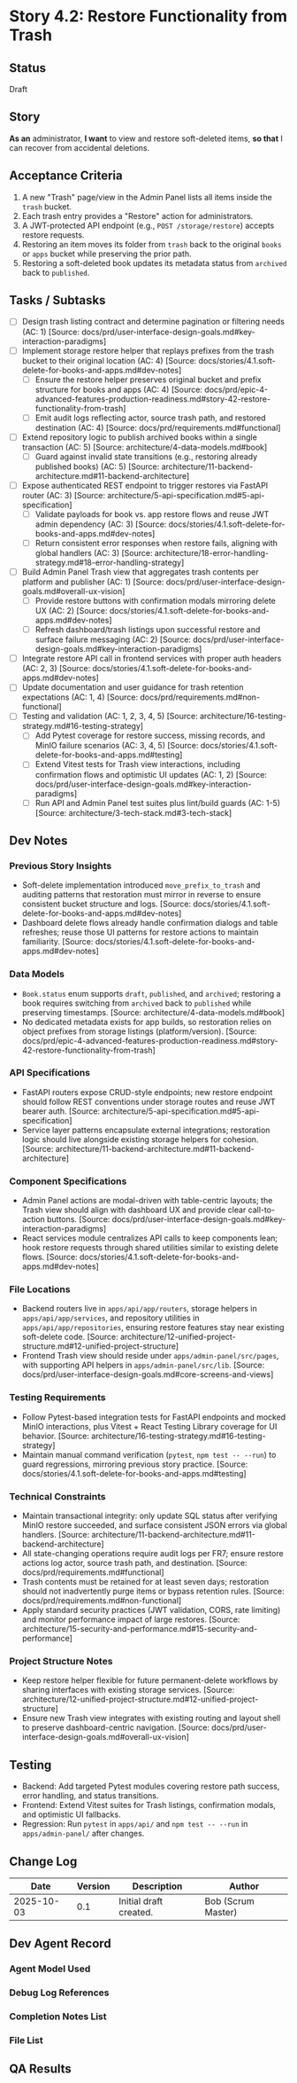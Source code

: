 # Story 4.2: Restore Functionality from Trash

## Status
Draft

## Story
**As an** administrator,
**I want** to view and restore soft-deleted items,
**so that** I can recover from accidental deletions.

## Acceptance Criteria
1. A new "Trash" page/view in the Admin Panel lists all items inside the `trash` bucket.
2. Each trash entry provides a "Restore" action for administrators.
3. A JWT-protected API endpoint (e.g., `POST /storage/restore`) accepts restore requests.
4. Restoring an item moves its folder from `trash` back to the original `books` or `apps` bucket while preserving the prior path.
5. Restoring a soft-deleted book updates its metadata status from `archived` back to `published`.

## Tasks / Subtasks
- [ ] Design trash listing contract and determine pagination or filtering needs (AC: 1) [Source: docs/prd/user-interface-design-goals.md#key-interaction-paradigms]
- [ ] Implement storage restore helper that replays prefixes from the trash bucket to their original location (AC: 4) [Source: docs/stories/4.1.soft-delete-for-books-and-apps.md#dev-notes]
  - [ ] Ensure the restore helper preserves original bucket and prefix structure for books and apps (AC: 4) [Source: docs/prd/epic-4-advanced-features-production-readiness.md#story-42-restore-functionality-from-trash]
  - [ ] Emit audit logs reflecting actor, source trash path, and restored destination (AC: 4) [Source: docs/prd/requirements.md#functional]
- [ ] Extend repository logic to publish archived books within a single transaction (AC: 5) [Source: architecture/4-data-models.md#book]
  - [ ] Guard against invalid state transitions (e.g., restoring already published books) (AC: 5) [Source: architecture/11-backend-architecture.md#11-backend-architecture]
- [ ] Expose authenticated REST endpoint to trigger restores via FastAPI router (AC: 3) [Source: architecture/5-api-specification.md#5-api-specification]
  - [ ] Validate payloads for book vs. app restore flows and reuse JWT admin dependency (AC: 3) [Source: docs/stories/4.1.soft-delete-for-books-and-apps.md#dev-notes]
  - [ ] Return consistent error responses when restore fails, aligning with global handlers (AC: 3) [Source: architecture/18-error-handling-strategy.md#18-error-handling-strategy]
- [ ] Build Admin Panel Trash view that aggregates trash contents per platform and publisher (AC: 1) [Source: docs/prd/user-interface-design-goals.md#overall-ux-vision]
  - [ ] Provide restore buttons with confirmation modals mirroring delete UX (AC: 2) [Source: docs/stories/4.1.soft-delete-for-books-and-apps.md#dev-notes]
  - [ ] Refresh dashboard/trash listings upon successful restore and surface failure messaging (AC: 2) [Source: docs/prd/user-interface-design-goals.md#key-interaction-paradigms]
- [ ] Integrate restore API call in frontend services with proper auth headers (AC: 2, 3) [Source: docs/stories/4.1.soft-delete-for-books-and-apps.md#dev-notes]
- [ ] Update documentation and user guidance for trash retention expectations (AC: 1, 4) [Source: docs/prd/requirements.md#non-functional]
- [ ] Testing and validation (AC: 1, 2, 3, 4, 5) [Source: architecture/16-testing-strategy.md#16-testing-strategy]
  - [ ] Add Pytest coverage for restore success, missing records, and MinIO failure scenarios (AC: 3, 4, 5) [Source: docs/stories/4.1.soft-delete-for-books-and-apps.md#testing]
  - [ ] Extend Vitest tests for Trash view interactions, including confirmation flows and optimistic UI updates (AC: 1, 2) [Source: docs/prd/user-interface-design-goals.md#key-interaction-paradigms]
  - [ ] Run API and Admin Panel test suites plus lint/build guards (AC: 1-5) [Source: architecture/3-tech-stack.md#3-tech-stack]

## Dev Notes
### Previous Story Insights
- Soft-delete implementation introduced `move_prefix_to_trash` and auditing patterns that restoration must mirror in reverse to ensure consistent bucket structure and logs. [Source: docs/stories/4.1.soft-delete-for-books-and-apps.md#dev-notes]
- Dashboard delete flows already handle confirmation dialogs and table refreshes; reuse those UI patterns for restore actions to maintain familiarity. [Source: docs/stories/4.1.soft-delete-for-books-and-apps.md#dev-notes]

### Data Models
- `Book.status` enum supports `draft`, `published`, and `archived`; restoring a book requires switching from `archived` back to `published` while preserving timestamps. [Source: architecture/4-data-models.md#book]
- No dedicated metadata exists for app builds, so restoration relies on object prefixes from storage listings (platform/version). [Source: docs/prd/epic-4-advanced-features-production-readiness.md#story-42-restore-functionality-from-trash]

### API Specifications
- FastAPI routers expose CRUD-style endpoints; new restore endpoint should follow REST conventions under storage routes and reuse JWT bearer auth. [Source: architecture/5-api-specification.md#5-api-specification]
- Service layer patterns encapsulate external integrations; restoration logic should live alongside existing storage helpers for cohesion. [Source: architecture/11-backend-architecture.md#11-backend-architecture]

### Component Specifications
- Admin Panel actions are modal-driven with table-centric layouts; the Trash view should align with dashboard UX and provide clear call-to-action buttons. [Source: docs/prd/user-interface-design-goals.md#key-interaction-paradigms]
- React services module centralizes API calls to keep components lean; hook restore requests through shared utilities similar to existing delete flows. [Source: docs/stories/4.1.soft-delete-for-books-and-apps.md#dev-notes]

### File Locations
- Backend routers live in `apps/api/app/routers`, storage helpers in `apps/api/app/services`, and repository utilities in `apps/api/app/repositories`, ensuring restore features stay near existing soft-delete code. [Source: architecture/12-unified-project-structure.md#12-unified-project-structure]
- Frontend Trash view should reside under `apps/admin-panel/src/pages`, with supporting API helpers in `apps/admin-panel/src/lib`. [Source: docs/prd/user-interface-design-goals.md#core-screens-and-views]

### Testing Requirements
- Follow Pytest-based integration tests for FastAPI endpoints and mocked MinIO interactions, plus Vitest + React Testing Library coverage for UI behavior. [Source: architecture/16-testing-strategy.md#16-testing-strategy]
- Maintain manual command verification (`pytest`, `npm test -- --run`) to guard regressions, mirroring previous story practice. [Source: docs/stories/4.1.soft-delete-for-books-and-apps.md#testing]

### Technical Constraints
- Maintain transactional integrity: only update SQL status after verifying MinIO restore succeeded, and surface consistent JSON errors via global handlers. [Source: architecture/11-backend-architecture.md#11-backend-architecture]
- All state-changing operations require audit logs per FR7; ensure restore actions log actor, source trash path, and destination. [Source: docs/prd/requirements.md#functional]
- Trash contents must be retained for at least seven days; restoration should not inadvertently purge items or bypass retention rules. [Source: docs/prd/requirements.md#non-functional]
- Apply standard security practices (JWT validation, CORS, rate limiting) and monitor performance impact of large restores. [Source: architecture/15-security-and-performance.md#15-security-and-performance]

### Project Structure Notes
- Keep restore helper flexible for future permanent-delete workflows by sharing interfaces with existing storage services. [Source: architecture/12-unified-project-structure.md#12-unified-project-structure]
- Ensure new Trash view integrates with existing routing and layout shell to preserve dashboard-centric navigation. [Source: docs/prd/user-interface-design-goals.md#overall-ux-vision]

## Testing
- Backend: Add targeted Pytest modules covering restore path success, error handling, and status transitions.
- Frontend: Extend Vitest suites for Trash listings, confirmation modals, and optimistic UI fallbacks.
- Regression: Run `pytest` in `apps/api/` and `npm test -- --run` in `apps/admin-panel/` after changes.

## Change Log
| Date | Version | Description | Author |
| --- | --- | --- | --- |
| 2025-10-03 | 0.1 | Initial draft created. | Bob (Scrum Master) |

## Dev Agent Record
### Agent Model Used

### Debug Log References

### Completion Notes List

### File List

## QA Results


